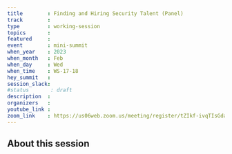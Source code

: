 ```yaml
---
title        : Finding and Hiring Security Talent (Panel)
track        :
type         : working-session
topics       :
featured     :
event        : mini-summit
when_year    : 2023
when_month   : Feb
when_day     : Wed
when_time    : WS-17-18
hey_summit   : 
session_slack:
#status       : draft
description  :
organizers   :
youtube_link :
zoom_link    : https://us06web.zoom.us/meeting/register/tZIkf-ivqTIsGdauvUAklBL3l5k1MxBo6rO7
---
```


## About this session
